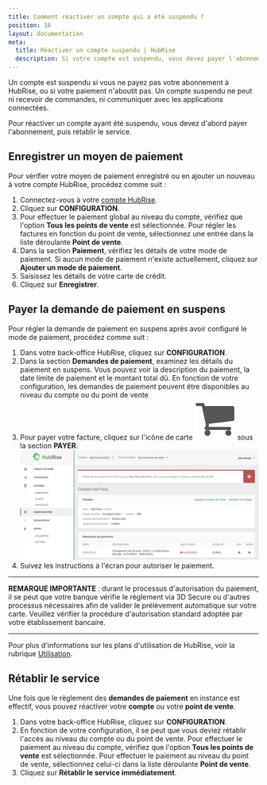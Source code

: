 ```yaml
---
title: Comment réactiver un compte qui a été suspendu ?
position: 16
layout: documentation
meta:
  title: Réactiver un compte suspendu | HubRise
  description: Si votre compte est suspendu, vous devez payer l'abonnement et rétablir le service pour recevoir à nouveau des commandes. Voir comment faire.
---
```


Un compte est suspendu si vous ne payez pas votre abonnement à HubRise, ou si votre paiement n'aboutit pas. Un compte suspendu ne peut ni recevoir de commandes, ni communiquer avec les applications connectées.

Pour réactiver un compte ayant été suspendu, vous devez d'abord payer l'abonnement, puis rétablir le service.

## Enregistrer un moyen de paiement

Pour vérifier votre moyen de paiement enregistré ou en ajouter un nouveau à votre compte HubRise, procédez comme suit :

1. Connectez-vous à votre [compte HubRise](https://manager.hubrise.com/login?locale=fr-FR).
1. Cliquez sur **CONFIGURATION**.
1. Pour effectuer le paiement global au niveau du compte, vérifiez que l'option **Tous les points de vente** est sélectionnée. Pour régler les factures en fonction du point de vente, sélectionnez une entrée dans la liste déroulante **Point de vente**.
1. Dans la section **Paiement**, vérifiez les détails de votre mode de paiement. Si aucun mode de paiement n'existe actuellement, cliquez sur **Ajouter un mode de paiement**.
1. Saisissez les détails de votre carte de crédit.
1. Cliquez sur **Enregistrer**.

## Payer la demande de paiement en suspens

Pour régler la demande de paiement en suspens après avoir configuré le mode de paiement, procédez comme suit :

1. Dans votre back-office HubRise, cliquez sur **CONFIGURATION**.
2. Dans la section **Demandes de paiement**, examinez les détails du paiement en suspens. Vous pouvez voir la description du paiement, la date limite de paiement et le montant total dû. En fonction de votre configuration, les demandes de paiement peuvent être disponibles au niveau du compte ou du point de vente
3. Pour payer votre facture, cliquez sur l'icône de carte <InlineImage width="17" height="17">![icône de carte](../../images/068-cart-icon.png)</InlineImage> sous la section **PAYER**. ![Réglez votre première facture HubRise en instance de paiement](../../images/069-fr-outstanding-payment.png)
4. Suivez les instructions à l'écran pour autoriser le paiement.

---

**REMARQUE IMPORTANTE** : durant le processus d'autorisation du paiement, il se peut que votre banque vérifie le règlement via 3D Secure ou d'autres processus nécessaires afin de valider le prélèvement automatique sur votre carte. Veuillez vérifier la procédure d'autorisation standard adoptée par votre établissement bancaire.

---

Pour plus d'informations sur les plans d'utilisation de HubRise, voir la rubrique [Utilisation](/docs/usage-plan/).

## Rétablir le service

Une fois que le règlement des **demandes de paiement** en instance est effectif, vous pouvez réactiver votre **compte** ou votre **point de vente**.

1. Dans votre back-office HubRise, cliquez sur **CONFIGURATION**.
2. En fonction de votre configuration, il se peut que vous deviez rétablir l'accès au niveau du compte ou du point de vente. Pour effectuer le paiement au niveau du compte, vérifiez que l'option **Tous les points de vente** est sélectionnée. Pour effectuer le paiement au niveau du point de vente, sélectionnez celui-ci dans la liste déroulante **Point de vente**.
3. Cliquez sur **Rétablir le service immédiatement**.
